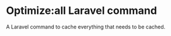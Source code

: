 Optimize:all Laravel command
============================

A Laravel command to cache everything that needs to be cached.


